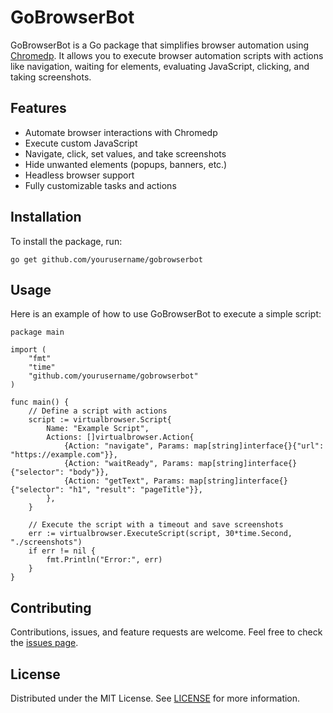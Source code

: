 GoBrowserBot
============

GoBrowserBot is a Go package that simplifies browser automation using [Chromedp](https://github.com/chromedp/chromedp). It allows you to execute browser automation scripts with actions like navigation, waiting for elements, evaluating JavaScript, clicking, and taking screenshots.

Features
--------

*   Automate browser interactions with Chromedp
*   Execute custom JavaScript
*   Navigate, click, set values, and take screenshots
*   Hide unwanted elements (popups, banners, etc.)
*   Headless browser support
*   Fully customizable tasks and actions

Installation
------------

To install the package, run:

    go get github.com/yourusername/gobrowserbot

Usage
-----

Here is an example of how to use GoBrowserBot to execute a simple script:

    
    package main
    
    import (
        "fmt"
        "time"
        "github.com/yourusername/gobrowserbot"
    )
    
    func main() {
        // Define a script with actions
        script := virtualbrowser.Script{
            Name: "Example Script",
            Actions: []virtualbrowser.Action{
                {Action: "navigate", Params: map[string]interface{}{"url": "https://example.com"}},
                {Action: "waitReady", Params: map[string]interface{}{"selector": "body"}},
                {Action: "getText", Params: map[string]interface{}{"selector": "h1", "result": "pageTitle"}},
            },
        }
    
        // Execute the script with a timeout and save screenshots
        err := virtualbrowser.ExecuteScript(script, 30*time.Second, "./screenshots")
        if err != nil {
            fmt.Println("Error:", err)
        }
    }
    

Contributing
------------

Contributions, issues, and feature requests are welcome. Feel free to check the [issues page](https://github.com/yourusername/gobrowserbot/issues).

License
-------

Distributed under the MIT License. See [LICENSE](LICENSE) for more information.
